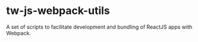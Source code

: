 # tw-js-webpack-utils
A set of scripts to facilitate development and bundling of ReactJS apps with Webpack.
